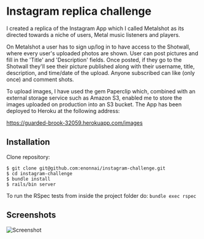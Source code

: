 # Instagram replica challenge

I created a replica of the Instagram App which I called Metalshot as its directed towards a niche of users, Metal music listeners and players.

On Metalshot a user has to sign up/log in to have access to the Shotwall, where every user's uploaded photos are shown. User can post pictures and fill in the 'Title' and 'Description' fields. Once posted, if they go to the Shotwall they'll see their picture published along with their username, title, description, and time/date of the upload. Anyone subscribed can like (only once) and comment shots.

To upload images, I have used the gem Paperclip which, combined with an external storage service such as Amazon S3, enabled me to store the images uploaded on production into an S3 bucket. The App has been deployed to Heroku at the following address:

https://guarded-brook-32059.herokuapp.com/images

Installation
-----------

Clone repository:
```
$ git clone git@github.com:enonnai/instagram-challenge.git
$ cd instagram-challenge
$ bundle install
$ rails/bin server
```

To run the RSpec tests from inside the project folder do:
`bundle exec rspec`

Screenshots
----------
![Screenshot](http://i.imgur.com/bgLnBzv.png)
